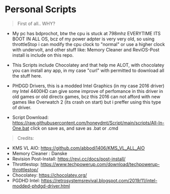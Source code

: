 # Personal Scripts

> First of all.. WHY? 

- My pc has bdprochot, btw the cpu is stuck at 798mhz EVERYTIME ITS BOOT IN ALL OS, bcz of my power adpter is very very old, so using throttleStop i can modify the cpu clock to "normal" or use a higher clock with undervolt, and other stuff like: Memory Cleaner and ReviOS-Post install is include on this repo.

- This Scripts include Chocolatey and that help me ALOT, with chocolatey you can install any app, in my case "curl" with permitted to download all the stuff here.

- PHDGD Drivers, this is a modded Intel Graphics (in my case 2016 driver) my Intel 4400HD can give some improve of perfomance in this driver in old games or old directx games, bcz this 2016 can not afford with new games like Overwatch 2 (its crash on start) but i preffer using this type of driver.

- Script Download: https://raw.githubusercontent.com/honeydmt/Script/main/scripts/All-In-One.bat click on save as, and save as .bat or .cmd

> Credits: 
- KMS VL AIO: https://github.com/abbodi1406/KMS_VL_ALL_AIO
- Memory Cleaner : Danske 
- Revision Post-Install: https://revi.cc/docs/post-install/
- Throttlestop: https://www.techpowerup.com/download/techpowerup-throttlestop/
- Chocolatey: https://chocolatey.org/
- PGDHD Intel: https://retrosystemsrevival.blogspot.com/2019/11/intel-modded-phdgd-driver.html
